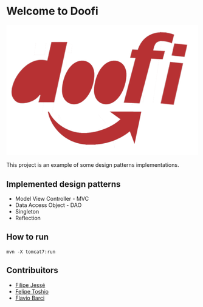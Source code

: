 # Welcome to Doofi

![doofi](assets/doofi.png)

This project is an example of some design patterns implementations.

## Implemented design patterns
- Model View Controller - MVC
- Data Access Object - DAO
- Singleton
- Reflection

## How to run
```
mvn -X tomcat7:run
```

## Contribuitors
 * [Filipe Jessé](https://www.github.com/filipejesse)
 * [Felipe Toshio](https://www.github.com/felipetoshio1)
 * [Flavio Barci](https://github.com/flaviobarci)

